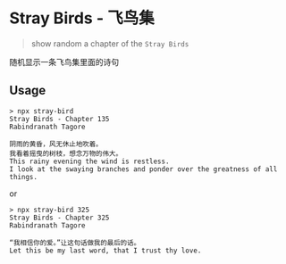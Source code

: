 # Stray Birds - 飞鸟集

> show random a chapter of the `Stray Birds`

随机显示一条飞鸟集里面的诗句

## Usage

```
> npx stray-bird
Stray Birds - Chapter 135
Rabindranath Tagore

阴雨的黄昏，风无休止地吹着。
我看着摇曳的树枝，想念万物的伟大。
This rainy evening the wind is restless.
I look at the swaying branches and ponder over the greatness of all things.   
```

or 

```
> npx stray-bird 325
Stray Birds - Chapter 325
Rabindranath Tagore

“我相信你的爱。”让这句话做我的最后的话。
Let this be my last word, that I trust thy love.
```
